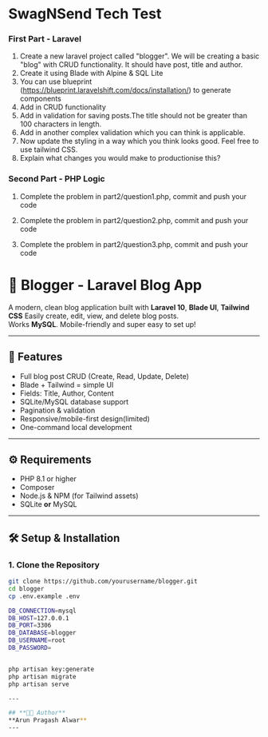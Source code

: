 # SwagNSend Tech Test


### First Part - Laravel
1. Create a new laravel project called "blogger". We will be creating a basic "blog" with CRUD functionality. It should have post, title and author. 
2. Create it using Blade with Alpine & SQL Lite
3. You can use blueprint (https://blueprint.laravelshift.com/docs/installation/) to generate components
4. Add in CRUD functionality
5. Add in validation for saving posts.The title should not be greater than 100 characters in length. 
6. Add in another complex validation which you can think is applicable. 
7. Now update the styling in a way which you think looks good. Feel free to use tailwind CSS. 
8. Explain what changes you would make to productionise this? 

### Second Part - PHP Logic
1. Complete the problem in part2/question1.php, commit and push your code

2. Complete the problem in part2/question2.php, commit and push your code

3. Complete the problem in part2/question3.php, commit and push your code



# 📝 Blogger - Laravel Blog App

A modern, clean blog application built with **Laravel 10**, **Blade UI**, **Tailwind CSS** 
Easily create, edit, view, and delete blog posts.  
Works **MySQL**. Mobile-friendly and super easy to set up!

---

## 🚀 Features

- Full blog post CRUD (Create, Read, Update, Delete)
- Blade + Tailwind = simple UI
- Fields: Title, Author, Content
- SQLite/MySQL database support
- Pagination & validation
- Responsive/mobile-first design(limited)
- One-command local development

---

## ⚙️ Requirements

- PHP 8.1 or higher
- Composer
- Node.js & NPM (for Tailwind assets) 
- SQLite **or** MySQL

---

## 🛠️ Setup & Installation

### 1. Clone the Repository

```sh
git clone https://github.com/yourusername/blogger.git
cd blogger
cp .env.example .env

DB_CONNECTION=mysql
DB_HOST=127.0.0.1
DB_PORT=3306
DB_DATABASE=blogger
DB_USERNAME=root
DB_PASSWORD=


php artisan key:generate
php artisan migrate
php artisan serve

---

## **👨‍💻 Author**  
**Arun Pragash Alwar**  
---
